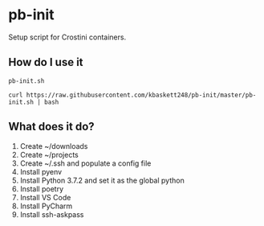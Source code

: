 # pb-init

Setup script for Crostini containers.

## How do I use it

```
pb-init.sh
```

```
curl https://raw.githubusercontent.com/kbaskett248/pb-init/master/pb-init.sh | bash
```

## What does it do?

1. Create ~/downloads
2. Create ~/projects
3. Create ~/.ssh and populate a config file
4. Install pyenv
5. Install Python 3.7.2 and set it as the global python
6. Install poetry
7. Install VS Code
8. Install PyCharm
9. Install ssh-askpass
